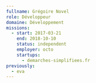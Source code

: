 ```yaml
---
fullname: Grégoire Novel
role: Développeur
domaine: Développement
missions:
  - start: 2017-03-21
    end: 2018-10-10
    status: independent
    employer: octo
    startups:
      - demarches-simplifiees.fr
previously:
  - eva
---
```

